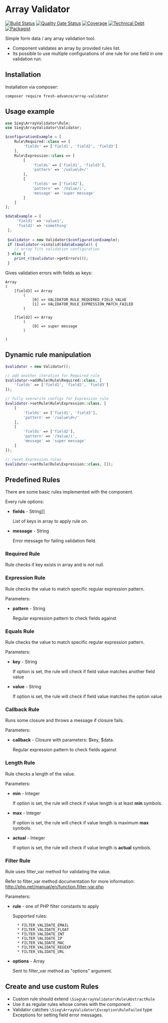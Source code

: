 # Array Validator

[![Build Status](https://travis-ci.com/Fresh-Advance/array-validator.svg?branch=master)](https://travis-ci.com/Fresh-Advance/array-validator)
[![Quality Gate Status](https://sonarcloud.io/api/project_badges/measure?project=Fresh-Advance_array-validator&metric=alert_status)](https://sonarcloud.io/dashboard?id=Fresh-Advance_array-validator)
[![Coverage](https://sonarcloud.io/api/project_badges/measure?project=Fresh-Advance_array-validator&metric=coverage)](https://sonarcloud.io/dashboard?id=Fresh-Advance_array-validator)
[![Technical Debt](https://sonarcloud.io/api/project_badges/measure?project=Fresh-Advance_array-validator&metric=sqale_index)](https://sonarcloud.io/dashboard?id=Fresh-Advance_array-validator)
[![Packagist](https://img.shields.io/packagist/v/fresh-advance/array-validator.svg)](https://packagist.org/packages/fresh-advance/array-validator)

Simple form data / any array validation tool.

* Component validates an array by provided rules list. 
* Its possible to use multiple configurations of one rule for one field in one validation run.

## Installation

Installation via composer:

```
composer require fresh-advance/array-validator
```

## Usage example

```php
use Sieg\ArrayValidator\Rule;
use Sieg\ArrayValidator\Validator;

$configurationExample = [
    Rule\Required::class => [
        'fields' => ['field1', 'field2', 'field3']
    ],
    Rule\Expression::class => [
        [
            'fields' => ['field1', 'field3'],
            'pattern' => '/value\d+/'
        ],
        [
            'fields' => ['field2'],
            'pattern' => '/Value/i',
            'message' => 'super message'
        ]
    ]
];

$dataExample = [
     'field1' => 'value1',
     'field2' => 'something'
 ];
 
 $validator = new Validator($configurationExample);
 if ($validator->isValid($dataExample)) {
    // array fits validation configuration
 } else {
    print_r($validator->getErrors());
 }
```

Gives validation errors with fields as keys:

```
Array
(
    [field3] => Array
        (
            [0] => VALIDATOR_RULE_REQUIRED_FIELD_VALUE
            [1] => VALIDATOR_RULE_EXPRESSION_MATCH_FAILED
        )

    [field2] => Array
        (
            [0] => super message
        )

)
```

## Dynamic rule manipulation

```php
$validator = new Validator();

// add another iteration for Required rule
$validator->addRule(Rule\Required::class, [
    'fields' => ['field1', 'field2', 'field3']
]);

// fully overwrite configs for Expression rule
$validator->setRule(Rule\Expression::class, [
    [
        'fields' => ['field1', 'field3'],
        'pattern' => '/value\d+/'
    ],
    [
        'fields' => ['field2'],
        'pattern' => '/Value/i',
        'message' => 'super message'
    ]
]);

// reset Expression rules
$validator->setRule(Rule\Expression::class, []);
```

## Predefined Rules

There are some basic rules implemented with the component.

Every rule options:

* **fields** - String[]

    List of keys in array to apply rule on.
    
* **message** - String

    Error message for failing validation field.

### Required Rule

Rule checks if key exists in array and is not null.

### Expression Rule

Rule checks the value to match specific regular expression pattern.

Parameters:
* **pattern** - String
    
    Regular expression pattern to check fields against

### Equals Rule

Rule checks the value to match specific regular expression pattern.

Parameters:
* **key** - String
    
    If option is set, the rule will check if field value matches another field value
    
* **value** - String

    If option is set, the rule will check if field value matches the option value

### Callback Rule

Runs some closure and throws a message if closure fails.

Parameters:
* **callback** - Closure with parameters: $key, $data.
    
    Regular expression pattern to check fields against

### Length Rule

Rule checks a length of the value.

Parameters:
* **min** - Integer
    
    If option is set, the rule will check if value length is at least **min** symbols.
    
* **max** - Integer
    
    If option is set, the rule will check if value length is maximum **max** symbols.

* **actual** - Integer
    
    If option is set, the rule will check if value length is **actual** symbols.

### Filter Rule

Rule uses filter_var method for validating the value.

Refer to filter_var method documentation for more information: http://php.net/manual/en/function.filter-var.php

Parameters:
* **rule** - one of PHP filter constants to apply
    
    Supported rules:
        
        * FILTER_VALIDATE_EMAIL
        * FILTER_VALIDATE_FLOAT
        * FILTER_VALIDATE_INT
        * FILTER_VALIDATE_IP
        * FILTER_VALIDATE_MAC
        * FILTER_VALIDATE_REGEXP
        * FILTER_VALIDATE_URL

* **options** - Array
    
    Sent to filter_var method as "options" argument.


## Create and use custom Rules

* Custom rule should extend ``\Sieg\ArrayValidator\Rule\AbstractRule``
* Use it as regular rules whose comes with the component.
* Validator catches ``\Sieg\ArrayValidator\Exception\RuleFailed`` type Exceptions for setting field error messages.